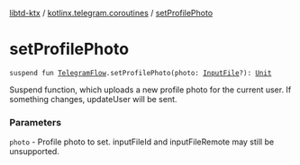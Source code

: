 [libtd-ktx](../index.md) / [kotlinx.telegram.coroutines](index.md) / [setProfilePhoto](./set-profile-photo.md)

# setProfilePhoto

`suspend fun `[`TelegramFlow`](../kotlinx.telegram.core/-telegram-flow/index.md)`.setProfilePhoto(photo: `[`InputFile`](https://tdlibx.github.io/td/docs/org/drinkless/td/libcore/telegram/TdApi/InputFile.html)`?): `[`Unit`](https://kotlinlang.org/api/latest/jvm/stdlib/kotlin/-unit/index.html)

Suspend function, which uploads a new profile photo for the current user. If something changes,
updateUser will be sent.

### Parameters

`photo` - Profile photo to set. inputFileId and inputFileRemote may still be unsupported.